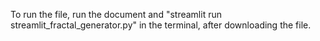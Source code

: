 To run the file, run the document and "streamlit run streamlit_fractal_generator.py" in the terminal, after downloading the file.

